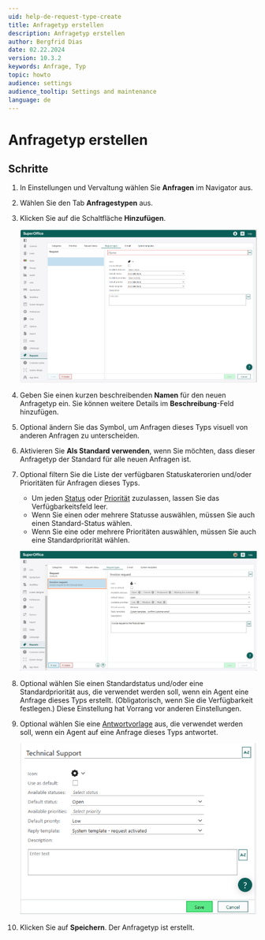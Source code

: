 ```yaml
---
uid: help-de-request-type-create
title: Anfragetyp erstellen
description: Anfragetyp erstellen
author: Bergfrid Dias
date: 02.22.2024
version: 10.3.2
keywords: Anfrage, Typ
topic: howto
audience: settings
audience_tooltip: Settings and maintenance
language: de
---
```


# Anfragetyp erstellen

## Schritte

1. In Einstellungen und Vervaltung wählen Sie **Anfragen** im Navigator aus.

1. Wählen Sie den Tab **Anfragestypen** aus.

1. Klicken Sie auf die Schaltfläche **Hinzufügen**.

    ![Einstellungen und Vervaltung, Anfragestypen -screenshot][img1]

1. Geben Sie einen kurzen beschreibenden **Namen** für den neuen Anfragetyp ein. Sie können weitere Details im **Beschreibung**-Feld hinzufügen.

1. Optional ändern Sie das Symbol, um Anfragen dieses Typs visuell von anderen Anfragen zu unterscheiden.

1. Aktivieren Sie **Als Standard verwenden**, wenn Sie möchten, dass dieser Anfragetyp der Standard für alle neuen Anfragen ist.

1. Optional filtern Sie die Liste der verfügbaren Statuskaterorien und/oder Prioritäten für Anfragen dieses Typs.

    * Um jeden [Status][4] oder [Priorität][3] zuzulassen, lassen Sie das Verfügbarkeitsfeld leer.
    * Wenn Sie einen oder mehrere Statusse auswählen, müssen Sie auch einen Standard-Status wählen.
    * Wenn Sie eine oder mehrere Prioritäten auswählen, müssen Sie auch eine Standardpriorität wählen.

    ![Einstellungen und Vervaltung, Anfragestypen Status/Priorität -screenshot][img3]

1. Optional wählen Sie einen Standardstatus und/oder eine Standardpriorität aus, die verwendet werden soll, wenn ein Agent eine Anfrage dieses Typs erstellt. (Obligatorisch, wenn Sie die Verfügbarkeit festlegen.) Diese Einstellung hat Vorrang vor anderen Einstellungen.

1. Optional wählen Sie eine [Antwortvorlage][5] aus, die verwendet werden soll, wenn ein Agent auf eine Anfrage dieses Typs antwortet.

    ![Einstellungen und Vervaltung, Einstellungen für Anfragetypen -screenshot][img2]

1. Klicken Sie auf **Speichern**. Der Anfragetyp ist erstellt.

<!-- Referenced links -->
[3]: ../priority/index.md
[4]: ../status/index.md
[5]: ../../reply-templates/learn/index.md

<!-- Referenced images -->
[img1]: ../../../../media/loc/en/request/add-request-type.png
[img2]: ../../../../media/loc/en/request/request-type-settings.png
[img3]: ../../../../media/loc/en/request/add-request-type-status-priority.png
